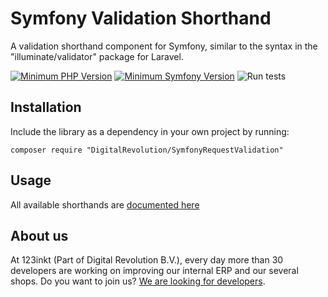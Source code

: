 # Symfony Validation Shorthand
A validation shorthand component for Symfony, similar to the syntax in the "illuminate/validator" package for Laravel.

[![Minimum PHP Version](https://img.shields.io/badge/php-%3E%3D%207.1-8892BF)](https://php.net/)
[![Minimum Symfony Version](https://img.shields.io/badge/symfony-%3E%3D%204.4-brightgreen)](https://symfony.com/doc/current/validation.html)
![Run tests](https://github.com/123inkt/symfony-request-validation/workflows/Run%20tests/badge.svg)

## Installation
Include the library as a dependency in your own project by running: 
```
composer require "DigitalRevolution/SymfonyRequestValidation"
```

## Usage
All available shorthands are [documented here](docs/available-shorthands.md)

## About us
At 123inkt (Part of Digital Revolution B.V.), every day more than 30 developers are working on improving our internal ERP and our several shops. Do you want to join us? [We are looking for developers](https://www.123inkt.nl/page/werken_ict.html).
